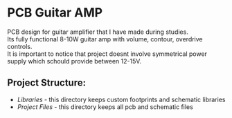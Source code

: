 # PCB Guitar AMP

PCB design for guitar amplifier that I have made during studies. 
<br>
Its fully functional 8-10W guitar amp with volume, contour, overdrive controls.
<br>
It is important to notice that project doesnt involve symmetrical power supply which schould provide between 12-15V.


## Project Structure:
- *Libraries* - this directory keeps custom footprints and schematic libraries
- *Project Files* - this directory keeps all pcb and schematic files
